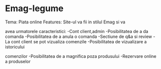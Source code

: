 # Emag-legume
Tema: Piata online
Features: Site-ul va fii in stilul Emag si va 

avea urmatorele caracteristici:
-Cont client,admin
-Posibilitatea de a da comanda
-Posibilitatea de a anula o comanda
-Sectiune de q&a si review
-La cont client se pot vizualiza comenzile
-Posibilitatea de vizualizare a istoricului 

comenzilor
-Posibilitatea de a magnifica poza produsului
-Rezervare online a produselor

